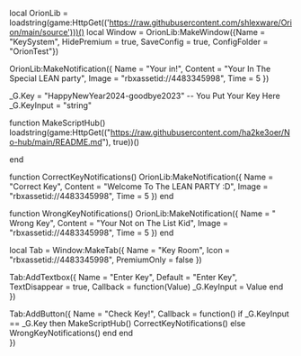 local OrionLib = loadstring(game:HttpGet(('https://raw.githubusercontent.com/shlexware/Orion/main/source')))()
local Window = OrionLib:MakeWindow({Name = "KeySystem", HidePremium = true, SaveConfig = true, ConfigFolder = "OrionTest"})

OrionLib:MakeNotification({
	Name = "Your in!",
	Content = "Your In The Special LEAN party",
	Image = "rbxassetid://4483345998",
	Time = 5
})

_G.Key = "HappyNewYear2024-goodbye2023" -- You Put Your Key Here
_G.KeyInput = "string"

function MakeScriptHub()
loadstring(game:HttpGet(("https://raw.githubusercontent.com/ha2ke3oer/No-hub/main/README.md"), true))()

end


function CorrectKeyNotifications()
    OrionLib:MakeNotification({
        Name = "Correct Key",
        Content = "Welcome To The LEAN PARTY :D",
        Image = "rbxassetid://4483345998",
        Time = 5
    })
end

function WrongKeyNotifications()
    OrionLib:MakeNotification({
        Name = " Wrong Key",
        Content = "Your Not on The List Kid",
        Image = "rbxassetid://4483345998",
        Time = 5
    })
end

local Tab = Window:MakeTab({
	Name = "Key Room",
	Icon = "rbxassetid://4483345998",
	PremiumOnly = false
})

Tab:AddTextbox({
	Name = "Enter Key",
	Default = "Enter Key",
	TextDisappear = true,
	Callback = function(Value)
        _G.KeyInput = Value
	end	  
})

Tab:AddButton({
	Name = "Check Key!",
	Callback = function()
        if _G.KeyInput == _G.Key then
         MakeScriptHub()
         CorrectKeyNotifications()
     else
        WrongKeyNotifications()
        end
  	end    
})


